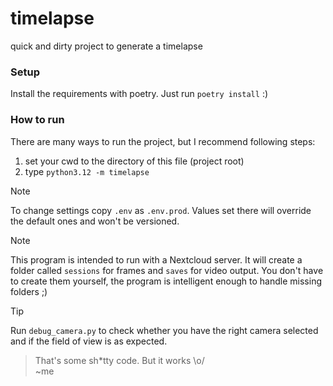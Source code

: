 # timelapse
quick and dirty project to generate a timelapse


### Setup
Install the requirements with poetry.
Just run ``poetry install`` :)

### How to run
There are many ways to run the project, but I recommend following steps:
1. set your cwd to the directory of this file (project root)
2. type ``python3.12 -m timelapse``



> [!NOTE]  
> To change settings copy ``.env`` as ``.env.prod``. Values set there will override the default ones and won't be versioned.

> [!NOTE]
> This program is intended to run with a Nextcloud server. It will create a folder called ``sessions`` for frames and ``saves`` for video output. You don't have to create them yourself, the program is intelligent enough to handle missing folders ;)

> [!TIP]
> Run ``debug_camera.py`` to check whether you have the right camera selected and if the field of view is as expected.

> That's some sh*tty code. But it works \o/
> <br>~me
